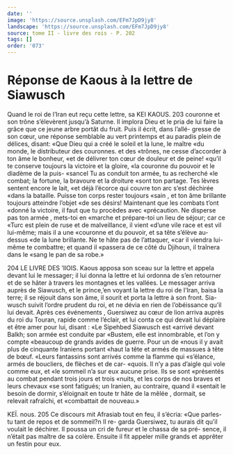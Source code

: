 ```yaml
---
date: ''
image: 'https://source.unsplash.com/EFm7JpD9jy8'
landscape: 'https://source.unsplash.com/EFm7JpD9jy8'
source: tome II - livre des rois - P. 202
tags: []
order: '073'
---
```


# Réponse de Kaous à la lettre de Siawusch

Quand le roi de l’Iran eut reçu cette lettre, sa
KEI KAOUS. 203 couronne et son trône s’élevèrent jusqu’à Saturne. Il
implora Dieu et le pria de lui faire la grâce que ce jeune arbre portât du fruit. Puis il écrit, dans l’allé-
gresse de son cœur, une réponse semblable au vert
printemps et au paradis plein de délices, disant: «Que Dieu qui a créé le soleil et la lune, le maître
«du monde, le distributeur des couronnes. et des «trônes, ne cesse d’accorder à ton âme le bonheur,
«et de délivrer ton cœur de douleur et de peine! «qu’il te conserve toujours la victoire et la gloire,
«la couronne du pouvoir et le diadème de la puis- «sancel Tu as conduit ton armée, tu as recherché
«le combat; la fortune, la bravoure et la droiture «sont ton partage. Tes lèvres sentent encore le lait, «et déjà l’écorce qui couvre ton arc s’est déchirée
«dans la bataille. Puisse ton corps rester toujours «sain , et ton âme brillante toujours atteindre l’objet
«de ses désirs! Maintenant que les combats t’ont «donné la victoire, il faut que tu procèdes avec «précaution. Ne disperse pas ton armée , mets-toi en «marche et prépare-toi un lieu de séjour; car ce «Turc est plein de ruse et de malveillance, il vient «d’une vile race et est vil lui-même; mais il a une «couronne et du pouvoir, et sa tête s’élève au-dessus
«de la lune brillante. Ne te hâte pas de l’attaquer, «car il viendra lui-même te combattre; et quand il «passera de ce côté du Djihoun, il traînera dans le «sang le pan de sa robe.»

204 LE LIVRE DES ’IlOIS.
Kaous apposa son sceau sur la lettre et appela
devant lui le messager; il lui donna la lettre et lui ordonna de s’en retourner et de se hâter à travers
les montagnes et les vallées. Le messager arriva auprès de Siawusch, et le prince,’en voyant la lettre
du roi de I’Iran, baisa la terre; il se réjouit dans son
âme, il sourit et porta la lettre à son front. Sia- wusch suivit l’ordre prudent du roi, et ne dévia en rien de l’obéissance qu’il lui devait.
Après ces événements , Guersiwez au cœur de lion
arriva auprès du roi du Touran, rapide comme l’éclair, et lui conta ce qui devait lui déplaire et être
amer pour lui, disant : «Le Sipehbed Siawusch est «arrivé devant Balkh; son armée est conduite par «Bustem, elle est innombrable, et l’on y compte «beaucoup de grands avides de guerre. Pour un de «nous il y avait plus de cinquante Iraniens portant «haut la tête et armés de massues à tête de bœuf.
«Leurs fantassins sont arrivés comme la flamme qui «s’élance, armés de boucliers, de flèches et de car-
«quois. Il n’y a pas d’aigle qui vole comme eux, et
«le sommeil n’a sur eux aucune prise. Ils se sont «présentés au combat pendant trois jours et trois «nuits, et les corps de nos braves et leurs chevaux «se sont fatigués; un Iranien, au contraire, quand il «sentait le besoin de dormir, s’éloignait en toute
tr hâte de la mêlée , dormait, se relevait rafraîchi, et «combattait de nouveau.»

KEÏ. nous. 205 Ce discours mit Afrasiab tout en feu, il s’écria:
«Que parles-tu tant de repos et de sommeil?n Il re-
garda Guersiwez, tu aurais dit qu’il voulait le déchirer.
Il poussa un cri de fureur et le chassa de sa pré- sence, il n’était pas maître de sa colère. Ensuite il fit
appeler mille grands et apprêter un festin pour eux.
